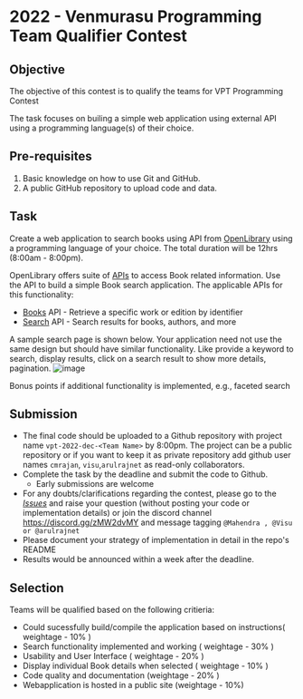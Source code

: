 # 2022 - Venmurasu Programming Team Qualifier Contest

## Objective

The objective of this contest is to qualify the teams for VPT Programming Contest

The task focuses on builing a simple web application using external API using a programming language(s) of their choice.

## Pre-requisites

1. Basic knowledge on how to use Git and GitHub.
2. A public GitHub repository to upload code and data.

## Task 

Create a web application to search books using API from [OpenLibrary](https://openlibrary.org) using a programming language of your choice.
The total duration will be 12hrs (8:00am - 8:00pm).

OpenLibrary offers suite of [APIs](https://openlibrary.org/developers/api) to access Book related information. Use the API to build a simple Book search application. The applicable APIs for this functionality:
* [Books](https://openlibrary.org/dev/docs/api/books) API - Retrieve a specific work or edition by identifier
* [Search](https://openlibrary.org/dev/docs/api/search) API - Search results for books, authors, and more

A sample search page is shown below. Your application need not use the same design but should have similar functionality. Like provide a keyword to search, display results, click on a search result to show more details, pagination.
![image](https://user-images.githubusercontent.com/410065/206938572-ebd9585e-e0b6-4120-81ea-14a49b840e0d.png)

Bonus points if additional functionality is implemented, e.g., faceted search
## Submission

- The final code should be uploaded to a Github repository with project name `vpt-2022-dec-<Team Name>` by 8:00pm. The project can be a public repository or if you want to keep it as private repository add github user names `cmrajan`, `visu`,`arulrajnet` as read-only collaborators.
- Complete the task by the deadline and submit the code to Github.
  - Early submissions are welcome
- For any doubts/clarifications regarding the contest, please go to the [_Issues_](https://github.com/venmurasu-programming-team/2022-Dec-Contest/issues) and raise your question
  (without posting your code or implementation details) or join the discord channel https://discord.gg/zMW2dvMY and message tagging  `@Mahendra , @Visu or @arulrajnet`
- Please document your strategy of implementation in detail in the repo's README
- Results would be announced within a week after the deadline.

## Selection

Teams will be qualified based on the following critieria:
* Could sucessfully build/compile the application based on instructions( weightage - 10% )
* Search functionality implemented and working  ( weightage - 30% )
* Usability and User Interface ( weightage - 20% )
* Display individual Book details when selected ( weightage - 10% )
* Code quality and documentation (weightage - 20% )
* Webapplication is hosted in a public site (weightage - 10%)
